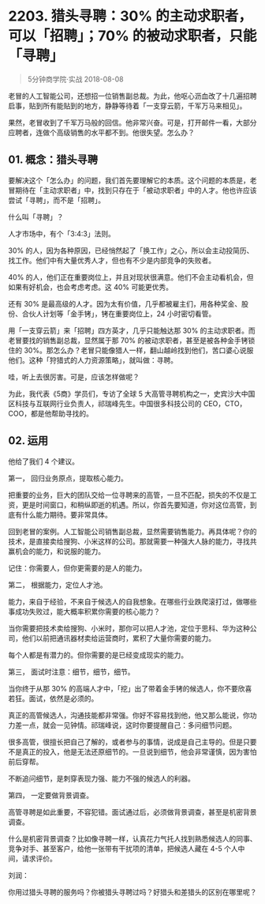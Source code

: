 # 2203. 猎头寻聘：30% 的主动求职者，可以「招聘」；70% 的被动求职者，只能「寻聘」
> 5分钟商学院·实战
2018-08-08

老冒的人工智能公司，还想招一位销售副总裁。为此，他呕心沥血改了十几遍招聘启事，贴到所有能贴到的地方，静静等待着「一支穿云箭，千军万马来相见」。

果然，老冒收到了千军万马般的回信。他非常兴奋。可是，打开邮件一看，大部分应聘者，连做个高级销售的水平都不到。他很失望。怎么办？

## 01. 概念：猎头寻聘

要解决这个「怎么办」的问题，我们首先要理解它的本质。这个问题的本质是，老冒期待在「主动求职者」中，找到只存在于「被动求职者」中的人才。他也许应该尝试「寻聘」，而不是「招聘」。

什么叫「寻聘」？

人才市场中，有个「3:4:3」法则。

30% 的人，因为各种原因，已经悄然起了「换工作」之心，所以会主动投简历、找工作。他们中有大量优秀人才，但也有不少是内部竞争的失败者。

40% 的人，他们正在重要岗位上，并且对现状很满意。他们不会主动看机会，但如果有好机会，也会考虑考虑。这 40% 可能更优秀。

还有 30% 是最高级的人才。因为太有价值，几乎都被雇主们，用各种奖金、股份、合伙人计划等「金手铐」，铐在重要岗位上，24 小时密切看管。

用「一支穿云箭」来「招聘」四方英才，几乎只能触达那 30% 的主动求职者。而老冒要找的销售副总裁，显然属于那 70% 的被动求职者，甚至是被各种金手铐锁住的 30%。那怎么办？老冒只能像猎人一样，翻山越岭找到他们，苦口婆心说服他们。这种「狩猎式的人力资源策略」，就叫做：寻聘。

哇，听上去很厉害。可是，应该怎样做呢？

为此，我代表《5商》学员们，专访了全球 5 大高管寻聘机构之一，史宾沙大中国区科技与互联网行业负责人，祁瑞峰先生。中国很多科技公司的 CEO，CTO，COO，都是他帮助寻找的。

## 02. 运用

他给了我们 4 个建议。

第一， 回归业务原点，提取核心能力。

把重要的业务，巨大的团队交给一位寻聘来的高管，一旦不匹配，损失的不仅是工资，更是时间窗口，和稍纵即逝的机遇。所以，你首先要知道，你对这位高管，到底有什么能力期待。要非常具体。

回到老冒的案例。人工智能公司销售副总裁，显然需要销售能力。再具体呢？你的技术，是直接卖给搜狗、小米这样的公司。那就需要一种强大人脉的能力，寻找共赢机会的能力，和说服的能力。

记住：你需要人，但你更需要的是人的能力。

第二， 根据能力，定位人才池。

能力，来自于经验，不来自于候选人的自我想象。在哪些行业跌爬滚打过，做哪些事成功失败过，能大概率积累你需要的核心能力？

当你需要把技术卖给搜狗、小米时，那你可以把人才池，定位于思科、华为这种公司，他们以前把通讯器材卖给运营商时，累积了大量你需要的能力。

每个人都是有潜力的。但你需要的是已经变成现实的能力。

第三， 面试时注意：细节，细节，细节。

当你终于从那 30% 的高端人才中，「挖」出了带着金手铐的候选人，你不要欣喜若狂。面试，依然是必须的。

真正的高管候选人，沟通技能都非常强。你好不容易找到他，他又那么能说，你功力差一点，就会一见钟情。祁瑞峰说，这时你要提醒自己：多问细节问题。

很多高管，很擅长把自己了解的，或者参与的事情，说成是自己主导的。但是只要不是真正的投入，他是无法还原细节的。一旦说到细节，他会非常谨慎，因为害怕前后穿帮。

不断追问细节，是刺穿表现力强、能力不强的候选人的利器。

第四， 一定要做背景调查。

高管寻聘是如此重要，不容犯错。面试通过后，必须做背景调查，甚至是机密背景调查。

什么是机密背景调查？比如像寻聘一样，认真花力气托人找到熟悉候选人的同事、竞争对手、甚至客户，给他一张带有干扰项的清单，把候选人藏在 4-5 个人中间，请求评价。

刘润：

你用过猎头寻聘的服务吗？你被猎头寻聘过吗？好猎头和差猎头的区别在哪里呢？

